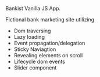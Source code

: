 Bankist Vanilla JS App.

Fictional bank marketing site utilizing

- Dom traversing
- Lazy loading
- Event propagation/delegation
- Sticky Naviagtion
- Revealing elements on scroll
- Lifecycle dom events
- Slider component
